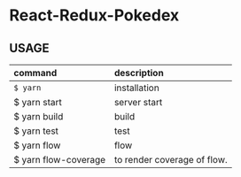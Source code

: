 # React-Redux-Pokedex

## USAGE
| command              | description                |
|:---------------------|:---------------------------|
| `$ yarn `            | installation               |
| $ yarn start         | server start               |
| $ yarn build         | build                      |
| $ yarn test          | test                       |
| $ yarn flow          | flow                       |
| $ yarn flow-coverage | to render coverage of flow.|

